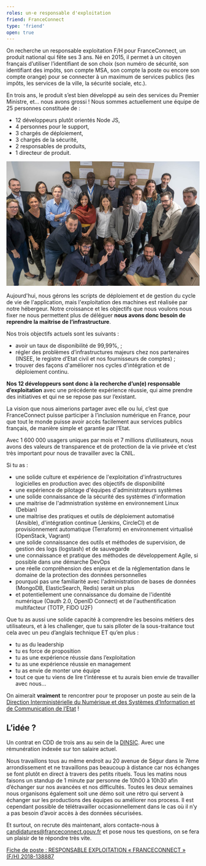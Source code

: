 ```yaml
---
roles: un·e responsable d'exploitation
friend: FranceConnect
type: 'friend'
open: true
---
```


On recherche un responsable exploitation F/H pour FranceConnect, un produit national qui fête ses 3 ans.
Né en 2015, il permet à un citoyen français d’utiliser l’identifiant de son choix (son numéro de sécurité, son identifiant des impôts, son compte MSA, son compte la poste ou encore son compte orange) pour se connecter à un maximum de services publics (les impôts, les services de la ville, la sécurité sociale, etc.).

<!--more-->

En trois ans, le produit s’est bien développé au sein des services du Premier Ministre, et… nous avons grossi !
Nous sommes actuellement une équipe de 25 personnes constituée de :
 - 12 développeurs plutôt orientés Node JS,
 - 4 personnes pour le support,
 - 3 chargés de déploiement,
 - 3 chargés de la sécurité,
 - 2 responsables de produits,
 - 1 directeur de produit.

![Notre équipe](/img/posts/2018-11-07-franceconnect-ops.jpg)

Aujourd'hui, nous gérons les scripts de déploiement et de gestion du cycle de vie de l'application, mais l'exploitation des machines est réalisée par notre hébergeur.
Notre croissance et les objectifs que nous voulons nous fixer ne nous permettent plus de déléguer __nous avons donc besoin de reprendre la maitrise de l’infrastructure__.

Nos trois objectifs actuels sont les suivants :
 - avoir un taux de disponibilité de 99,99%, ;
 - régler des problèmes d’infrastructures majeurs chez nos partenaires (INSEE, le registre d’Etat civil et nos fournisseurs de comptes) ;
 - trouver des façons d'améliorer nos cycles d'intégration et de déploiement continu.

__Nos 12 développeurs sont donc à la recherche d’un(e) responsable d’exploitation__ avec une précédente expérience réussie, qui aime prendre des initiatives et qui ne se repose pas sur l’existant.

La vision que nous aimerions partager avec elle ou lui, c’est que FranceConnect puisse participer à l’inclusion numérique en France, pour que tout le monde puisse avoir accès facilement aux services publics français, de manière simple et garantie par l’Etat.

Avec 1 600 000 usagers uniques par mois et 7 millions d’utilisateurs, nous avons des valeurs de transparence et de protection de la vie privée et c’est très important pour nous de travailler avec la CNIL.

Si tu as :
 - une solide culture et expérience de l'exploitation d'infrastructures logicielles en production avec des objectifs de disponibilité
 - une expérience de pilotage d'équipes d'administrateurs systèmes
 - une solide connaissance de la sécurité des systèmes d'information
 - une maitrise de l'admnistration système en environnement Linux (Debian)
 - une maitrise des pratiques et outils de déploiement automatisé (Ansible), d'intégration continue (Jenkins, CircleCI) et de provisionnement automatique (Terraform) en environnement virtualisé (OpenStack, Vagrant)
 - une solide connaissance des outils et méthodes de supervision, de gestion des logs (logstash) et de sauvegarde
 - une connaissance et pratique des méthodes de développement Agile, si possible dans une démarche DevOps
 - une réelle compréhension des enjeux et de la réglementation dans le domaine de la protection des données personnelles
 - pourquoi pas une familiarité avec l'administration de bases de données (MongoDB, ElasticSearch, Redis) serait un plus
 - et potentiellement une connaissance du domaine de l'identité numérique (Oauth 2.0, OpenID Connect) et de l'authentification multifacteur (TOTP, FIDO U2F)

Que tu as aussi une solide capacité à comprendre les besoins métiers des utilisateurs, et à les challenger, que tu sais plloter de la sous-traitance tout cela avec un peu d’anglais technique ET qu’en plus :
 - tu as du leadership
 - tu es force de proposition
 - tu as une expérience réussie dans l’exploitation
 - tu as une expérience réussie en management
 - tu as envie de monter une équipe
 - tout ce que tu viens de lire t’intéresse et tu aurais bien envie de travailler avec nous…

On aimerait __vraiment__ te rencontrer pour te proposer un poste au sein de la [Direction Interministérielle du Numérique et des Systèmes d’Information et de Communication de l’Etat](https://www.numerique.gouv.fr/) !

## L’idée ?

Un contrat en CDD de trois ans au sein de la [DINSIC](https://www.numerique.gouv.fr/).
Avec une rémunération indexée sur ton salaire actuel.

Nous travaillons tous au même endroit au 20 avenue de Ségur dans le 7ème arrondissement et ne travaillons pas beaucoup à distance car nos échanges se font plutôt en direct à travers des petits rituels.
Tous les matins nous faisons un standup de 1 minute par personne de 10h00 à 10h30 afin d’échanger sur nos avancées et nos difficultés.
Toutes les deux semaines nous organisons également soit une démo soit une rétro qui servent à échanger sur les productions des équipes ou améliorer nos process.
Il est cependant possible de télétravailler occasionnellement dans le cas où il n’y a pas besoin d’avoir accès à des données sécurisées.

Et surtout, on recrute dès maintenant, alors contacte-nous à [candidatures@franceconnect.gouv.fr](mailto:candidatures@franceconnect.gouv.fr) et pose nous tes questions, on se fera un plaisir de te répondre très vite.

[Fiche de poste : RESPONSABLE EXPLOITATION « FRANCECONNECT » (F/H) 2018-138887](https://biep-recrute.talent-soft.com/offre-de-emploi/emploi-responsable-exploitation-franceconnect-f-h-_138887.aspx)
